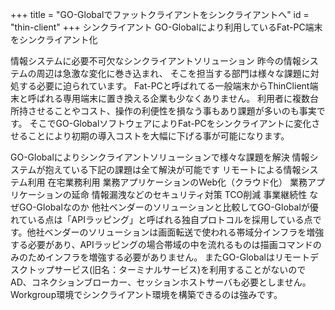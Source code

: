 +++
title = "GO-Globalでファットクライアントをシンクライアントへ"
id = "thin-client"
+++
シンクライアント
GO-Globalにより利用しているFat-PC端末をシンクライアント化

情報システムに必要不可欠なシンクライアントソリューション
昨今の情報システムの周辺は急激な変化に巻き込まれ、 そこを担当する部門は様々な課題に対処する必要に迫られています。
Fat-PCと呼ばれてる一般端末からThinClient端末と呼ばれる専用端末に置き換える企業も少なくありません。
利用者に複数台所持させることやコスト、操作の利便性を損なう事もあり課題が多いのも事実です。
そこでGO-GlobalソフトウェアによりFat-PCをシンクライアントに変化させることにより初期の導入コストを大幅に下げる事が可能になります。

GO-Globalによりシンクライアントソリューションで様々な課題を解決
情報システムが抱えている下記の課題は全て解決が可能です
リモートによる情報システム利用
在宅業務利用
業務アプリケーションのWeb化（クラウド化）
業務アプリケーションの延命
情報漏洩などのセキュリティ対策
TCO削減
事業継続性
なぜGO-Globalなのか
他社ベンダーのソリューションと比較してGO-Globalが優れている点は「APIラッピング」と呼ばれる独自プロトコルを採用している点です。他社ベンダーのソリューションは画面転送で使われる帯域分インフラを増強する必要があり、APIラッピングの場合帯域の中を流れるものは描画コマンドのみのためインフラを増強する必要がありません。
またGO-Globalはリモートデスクトップサービス(旧名：ターミナルサービス)を利用することがないのでAD、コネクションブローカー、セッションホストサーバも必要としません。Workgroup環境でシンクライアント環境を構築できるのは強みです。